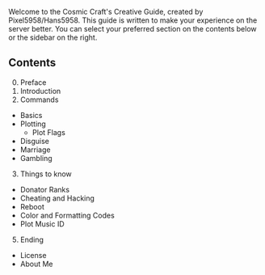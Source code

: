Welcome to the Cosmic Craft's Creative Guide, created by Pixel5958/Hans5958. This guide is written to make your experience on the server better. You can select your preferred section on the contents below or the sidebar on the right.

## Contents

0. Preface
1. Introduction
2. Commands
  - Basics
  - Plotting
    - Plot Flags
  - Disguise
  - Marriage
  - Gambling
3. Things to know
  - Donator Ranks
  - Cheating and Hacking
  - Reboot
  -  Color and Formatting Codes
  - Plot Music ID
5. Ending
  - License
  - About Me
